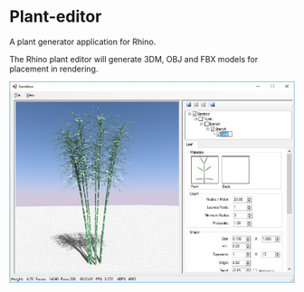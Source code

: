 # Plant-editor
A plant generator application for Rhino. 

The Rhino plant editor will generate 3DM, OBJ and FBX models for placement in rendering.

![Generic Tree](https://github.com/mcneel/Plant-editor/blob/master/images/bamboo.jpg?raw=true)

